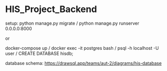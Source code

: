 # HIS_Project_Backend

setup:
python manage.py migrate / python manage.py runserver 0.0.0.0:8000

or

docker-compose up / docker exec -it postgres bash / psql -h localhost -U user / CREATE DATABASE hisdb;


database schema:
https://drawsql.app/teams/aut-2/diagrams/his-database
